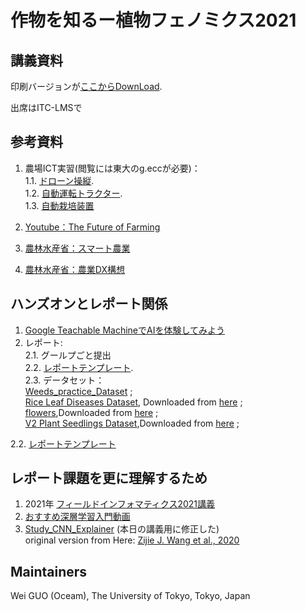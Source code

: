 # 作物を知るー植物フェノミクス2021

## 講義資料
印刷バージョンが[ここからDownLoad](https://drive.google.com/file/d//view?usp=sharing).   

出席はITC-LMSで
<!--  Zoomのチャット（私宛）で　お名前＋学籍番号 -->
[](確認する必要がある)


## 参考資料

1. 農場ICT実習(閲覧には東大のg.eccが必要)：  
1.1. [ドローン操縦](https://drive.google.com/file/d/1Rr_kQlzftkZPBkfwtJG94_XM1U-XR3IN/view?usp=sharing).  
1.2. [自動運転トラクター](https://drive.google.com/file/d/1ZrmZ8kOACi6lOEawJNVvAmmid0gdRKga/view?usp=sharing).  
1.3. [自動栽培装置](https://drive.google.com/file/d/1N9zkdta4HKdE265Wfu7c_vI2tnhiSIdN/view?usp=sharing)

2. [Youtube：The Future of Farming](https://youtu.be/Qmla9NLFBvU)  
3. [農林水産省：スマート農業](https://www.maff.go.jp/j/kanbo/smart/)
4. [農林水産省：農業DX構想](https://www.maff.go.jp/j/press/kanbo/joho/210325.html)

## ハンズオンとレポート関係
1. [Google Teachable MachineでAIを体験してみよう](https://teachablemachine.withgoogle.com/)
2. レポート:  
2.1. グールプごと提出  
2.2. [レポートテンプレート](https://drive.google.com/file/d/1I4izPmT5CRkz15JaD62JzBIjX7vSrGDD/view?usp=sharing).  
2.3. データセット：  
[Weeds_practice_Dataset](https://drive.google.com/drive/folders/1O5fx-mgyGC_-3Bl2Il0LnT9ouC7OCq0R?usp=sharing) ;  
[Rice Leaf Diseases Dataset](https://drive.google.com/drive/folders/1fVMMot1PXGeLIvw2OB6thkH3_jX9nSX3?usp=sharing), Downloaded from [here](https://www.kaggle.com/vbookshelf/rice-leaf-diseases) ;  
[flowers](),Downloaded from [here](https://www.kaggle.com/alxmamaev/flowers-recognition) ;   
[V2 Plant Seedlings Dataset](),Downloaded from [here](https://www.kaggle.com/vbookshelf/v2-plant-seedlings-dataset) ; 


2.2. [レポートテンプレート](https://drive.google.com/file/d/1I4izPmT5CRkz15JaD62JzBIjX7vSrGDD/view?usp=sharing)
## レポート課題を更に理解するため
1. 2021年 [フィールドインフォマティクス2021講義](https://github.com/oceam/FieldInfomatics-Lecture-2021)
2. [おすすめ深層学習入門動画](https://youtu.be/W92VcivhoBs)
3. [Study_CNN_Explainer](https://utokyo-fieldphenomics-lab.github.io/Study_CNN_Explainer/) (本日の講義用に修正した)  
original version from Here: [Zijie J. Wang et al., 2020](https://github.com/poloclub/cnn-explainer)  

## Maintainers
Wei GUO (Oceam), 
The University of Tokyo, Tokyo, Japan
